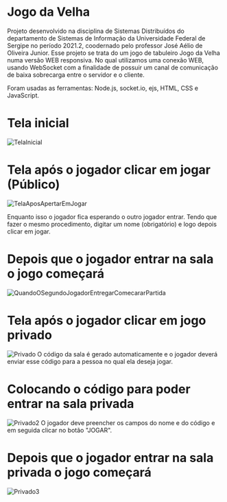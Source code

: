 # Jogo da Velha
Projeto desenvolvido na disciplina de Sistemas Distribuídos do departamento de Sistemas de Informação da Universidade Federal de Sergipe no período 2021.2, coodernado pelo professor José Aélio de Oliveira Junior. 
Esse projeto se trata do um jogo de tabuleiro Jogo da Velha numa versão WEB responsiva. No qual utilizamos uma conexão WEB, usando WebSocket com a finalidade de possuir um canal de comunicação de baixa sobrecarga entre o servidor e o cliente.

Foram usadas as ferramentas: Node.js, socket.io, ejs, HTML, CSS e JavaScript.

# Tela inicial
![TelaInicial](https://user-images.githubusercontent.com/47065396/170369056-488dd351-40d3-4a2d-917c-d92fd4dd99dd.png)

# Tela após o jogador clicar em jogar (Público)
![TelaAposApertarEmJogar](https://user-images.githubusercontent.com/47065396/170369436-325d26ec-400a-47d9-8b0e-8e2320ae8eba.png)

Enquanto isso o jogador fica esperando o outro jogador entrar.
Tendo que fazer o mesmo procedimento, digitar um nome (obrigatório) e logo depois clicar em jogar.

# Depois que o jogador entrar na sala o jogo começará
![QuandoOSegundoJogadorEntregarComecararPartida](https://user-images.githubusercontent.com/47065396/170370561-a201cdca-8234-4a61-a1f7-694f71934efc.png)

# Tela após o jogador clicar em jogo privado
![Privado](https://user-images.githubusercontent.com/47065396/170371397-9c7e7d41-b5e0-4b83-861d-33621c73bae9.png)
O código da sala é gerado automaticamente e o jogador deverá enviar esse código para a pessoa no qual ela deseja jogar.

# Colocando o código para poder entrar na sala privada
![Privado2](https://user-images.githubusercontent.com/47065396/170371596-42acffdd-4374-4865-83b1-e488a4eb04fd.png)
O jogador deve preencher os campos do nome e do código e em seguida clicar no botão "JOGAR".

# Depois que o jogador entrar na sala privada o jogo começará
![Privado3](https://user-images.githubusercontent.com/47065396/170371760-727039ab-99e2-415a-b251-fd72732af0b4.png)
